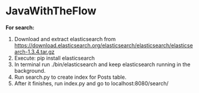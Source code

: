 # JavaWithTheFlow

<b>For search: </b><br/>
1. Download and extract elasticsearch from https://download.elasticsearch.org/elasticsearch/elasticsearch/elasticsearch-1.3.4.tar.gz <br/>
2. Execute: pip install elasticsearch <br/>
3. In terminal run ./bin/elasticsearch and keep elasticsearch running in the background. <br/>
4. Run search.py to create index for Posts table. <br/>
5. After it finishes, run index.py and go to localhost:8080/search/<search query> <br/>
